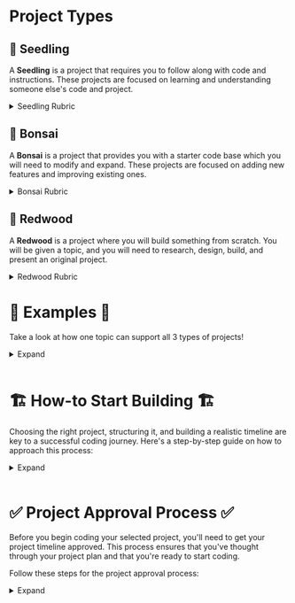 # Project Types

## 🌱 Seedling

A **Seedling** is a project that requires you to follow along with code and instructions. These projects are focused on learning and understanding someone else's code and project.
<details>
<summary>Seedling Rubric</summary>
  

| Criteria | Description |
|---------------------|-----------------------------------------------------------|
| 📚 Code Comprehension | Demonstrates understanding of the existing code and its functionality |
| ✅ Accuracy of Replication | Accurately follows the code and reproduces the expected output |
| 💡 Problem Solving | Identifies and resolves any issues or errors encountered during coding |
| 🎨 Code Quality | Writes clean, well-structured, and readable code |

</details>

## 🌿 Bonsai

A **Bonsai** is a project that provides you with a starter code base which you will need to modify and expand. These projects are focused on adding new features and improving existing ones.

<details>
<summary>Bonsai Rubric</summary>
  
| Criteria | Description |
|---------------------|-----------------------------------------------------------|
| 🚀 Feature Enhancement | Successfully adds new features or functionality to the codebase |
| 📈 Code Modification | Enhances the existing code to improve performance or optimize it |
| ⚠️ Error Handling | Implements robust error handling mechanisms |
| 📄 Documentation | Provides clear and concise documentation for the expanded code |

</details>

## 🌳 Redwood

A **Redwood** is a project where you will build something from scratch. You will be given a topic, and you will need to research, design, build, and present an original project.

<details>
<summary>Redwood Rubric</summary>
  
| Criteria | Description |
|---------------------|-----------------------------------------------------------|
| 🔍 Research Depth | Demonstrates in-depth research and understanding of the topic |
| 💡 Originality | Proposes innovative ideas or approaches |
| 🚀 Implementation | Successfully implements the proposed solution or concept |
| ⭐ Impact | Assesses the potential impact or significance of the created project |
| 📝 Explanation | Provides a clear and comprehensive explanation of the project |
| 🎛️ Prototype | Develops a functional prototype showcasing the project's features |
| 💻 Code Quality | Writes clean, well-structured, and readable code |
| 📚 Documentation | Provides detailed documentation for the project |
| 🗂️ Organization | Demonstrates organized and well-structured project files and folders |
| 🔄 Iterative Development | Shows evidence of iterative development and improvement |
</details>

# 🧪 Examples 🧪

Take a look at how one topic can support all 3 types of projects!

<details>
<summary>Expand</summary>
<br>
  
### Seedling: Jedi Training Simulator
💻 Project Description: In this project, you will follow along with the provided code to build a Jedi Training Simulator. Using inheritance, you will create classes for different types of Jedi and Sith, each with unique attributes and abilities.

 <details>
 <summary>Expand</summary>

 ```python
    class ForceUser:
        def __init__(self, name, side):
            self.name = name
            self.side = side

        def use_force(self):
            print(f"{self.name} uses the Force!")

    class Jedi(ForceUser):
        def __init__(self, name):
            super().__init__(name, side="Light")
            self.lightsaber_color = "Blue"

        def use_lightsaber(self):
            print(f"{self.name} swings a {self.lightsaber_color} lightsaber!")

    class Sith(ForceUser):
        def __init__(self, name):
            super().__init__(name, side="Dark")
            self.lightsaber_color = "Red"

         def use_lightsaber(self):
            print(f"{self.name} wields a {self.lightsaber_color} lightsaber!")

    luke = Jedi("Luke Skywalker")
    luke.use_force()          # Output: Luke Skywalker uses the Force!
    luke.use_lightsaber()     # Output: Luke Skywalker swings a Blue lightsaber!

    vader = Sith("Darth Vader")
    vader.use_force()         # Output: Darth Vader uses the Force!
    vader.use_lightsaber()    # Output: Darth Vader wields a Red lightsaber!
  ``` 
In this code, we have a base class called ForceUser, which represents individuals who can use the Force. The Jedi and Sith classes inherit from the ForceUser class and add specific behaviors and attributes. By following along with the code, you will learn about inheritance and how to create classes with unique functionalities. The project simulates a Jedi Training Simulator, where different Jedi and Sith can use the Force and wield lightsabers. Remember to choose your preferred project type and have fun customizing your Star Wars-themed project based on your interests and learning goals! May the Force be with you! 🌟✨🚀🔧💻

</details>
<br>

### Bonsai: Droid Customization

🔧 Project Description: In this project, you will work with an existing codebase for a Star Wars-themed game. Your task is to expand the game by adding new droid characters with different functionalities and customizations. Use inheritance to create specialized droid classes based on the existing Droid class.

<details>
<summary>Expand</summary>

```python
class Droid:
    def __init__(self, name, model):
        self.name = name
        self.model = model

    def speak(self):
        print(f"{self.name} says 'Beep boop!'")

class Astromech(Droid):
    def __init__(self, name, model):
        super().__init__(name, model)
        self.abilities = ["Repairing starships", "Hacking systems"]

    def use_ability(self):
        print(f"{self.name} uses their astromech abilities to {self.abilities[0]}!")

class Protocol(Droid):
    def __init__(self, name, model):
        super().__init__(name, model)
        self.languages = ["Binary", "Human languages"]

    def speak_languages(self):
        print(f"{self.name} can speak {', '.join(self.languages)}!")

# Code execution
r2d2 = Astromech("R2-D2", "R2 series")
r2d2.speak()                    # Output: R2-D2 says 'Beep boop!'
r2d2.use_ability()              # Output: R2-D2 uses their astromech abilities to Repairing starships!

c3po = Protocol("C-3PO", "3PO series")
c3po.speak()                    # Output: C-3PO says 'Beep boop!'
c3po.speak_languages()          # Output: C-3PO can speak Binary, Human languages!

```

In this project, you will be working on expanding a Star Wars-themed game. The existing codebase includes a Droid class, and your task is to create specialized droid classes using inheritance. The Astromech class represents droids with astromech abilities, such as repairing starships and hacking systems. The Protocol class represents droids capable of speaking different languages, including binary and human languages. By expanding upon the existing codebase, you will learn how to create specialized classes and customize the game with new droid characters.
</details>

<br>

### Redwood: Galactic Creatures

🌟 Project Description: In this project, you have the freedom to research and create your own unique Star Wars-inspired creatures. Design and implement a hierarchy of creature classes using inheritance. Each creature should have distinct characteristics, abilities, and interactions.

<details>
<summary>Expand</summary>

<br>

```python
  class Creature:
    def __init__(self, name, species):
        self.name = name
        self.species = species

    def introduce(self):
        print(f"I am {self.name}, a {self.species} creature!")

class JediCreature(Creature):
    def __init__(self, name, species):
        super().__init__(name, species)
        self.force_powers = ["Telekinesis", "Mind control"]

    def use_force_power(self):
        print(f"{self.name} uses {self.force_powers[0]} with great precision!")

class SithCreature(Creature):
    def __init__(self, name, species):
        super().__init__(name, species)
        self.force_powers = ["Force lightning", "Force choke"]

    def use_force_power(self):
        print(f"{self.name} unleashes a powerful blast of {self.force_powers[0]}!")

# Code execution
yoda_species = JediCreature("Yoda's Species", "Unknown")
yoda_species.introduce()                       # Output: I am Yoda's Species, an Unknown creature!
yoda_species.use_force_power()                 # Output: Yoda's Species uses Telekinesis with great precision!

nightsister = SithCreature("Nightsister", "Dathomirian")
nightsister.introduce()                        # Output: I am Nightsister, a Dathomirian creature!
nightsister.use_force_power()                  # Output: Nightsister unleashes a powerful blast of Force lightning!

```

<br>  
The Galactic Creatures project provides you with a unique opportunity to delve into the vast universe of Star Wars and create your own creatures. You can research various species and create a hierarchy of classes to represent different creatures. Each class should have distinct characteristics, abilities, and interactions. This project enables you to practice inheritance and class design while exploring your creativity in designing Star Wars-inspired creatures.

</details>
</details>

<br>

# 🏗️ How-to Start  Building 🏗️

Choosing the right project, structuring it, and building a realistic timeline are key to a successful coding journey. Here's a step-by-step guide on how to approach this process:

<details>
<summary>Expand</summary>
    <br>

### 1. Project Selection 🎯

In the Jedi Training Simulator, you will find a variety of projects. From "Jedi Fundamentals" to "Galactic Creatures", each project is unique and provides a different set of challenges. Pick a project that aligns with your interests and the skills you want to develop. Remember, there's no right or wrong choice; it's about choosing a project that motivates you!

### 2. Project Structuring 🏗️

Once you've selected your project, the next step is to structure it:

* **Understand the Problem:** Read the project description carefully and understand what it is asking you to do. You can't solve a problem you don't understand!

* **Identify Key Components:** Break down the project into smaller, manageable tasks. For example, if you chose the "Droid Customization" project, you might break it down into tasks like "Create Droid class", "Create specific Droid sub-classes", etc.

* **Plan Your Code:** Before you start coding, think about the design of your program. What classes do you need? How will they interact with each other?

### 3. Timeline Building 🗓️

Creating a realistic timeline can help you manage your time effectively:

* **Estimate Time for Each Task:** Try to determine how long each task in your project will take. Remember, it's better to overestimate than underestimate.

* **Prioritize Tasks:** Some tasks will be more important than others. Prioritize based on dependencies (some tasks can't be done until others are completed), difficulty, and importance.

* **Set Milestones:** Set targets for when you want to complete each task. Be sure to include some buffer time for unforeseen challenges or delays.

<details>
<summary>Expand</summary>

<br>

Here's an example of what your project breakdown and timeline might look like:

```md  
    
**Project:** Droid Customization

**Tasks:**
1. Create Droid class (Estimated time: 1 day)
2. Create specific Droid sub-classes (Estimated time: 2 days)
3. Implement droid abilities (Estimated time: 1 day)
4. Test and debug (Estimated time: 2 days)

**Timeline:**
- Day 1: Task 1
- Day 2-3: Task 2
- Day 4: Task 3
- Day 5-6: Task 4
    
```

</details>
<br>

Remember, coding is an iterative process. You might not get everything right the first time, and that's okay! The most important thing is to keep learning and improving. May the Force be with you!
</details>

<br>

# ✅ Project Approval Process ✅

Before you begin coding your selected project, you'll need to get your project timeline approved. This process ensures that you've thought through your project plan and that you're ready to start coding.

Follow these steps for the project approval process:

<details>
<summary>Expand</summary>
    <br>

### 1. Create Project Proposal 📝

Once you've chosen a project and have structured it along with a timeline, the next step is to prepare a project proposal. This proposal should include:

* **Project Title**: The name of the project you've chosen.
* **Project Description**: A brief summary of what the project is about.
* **Task Breakdown**: A list of the tasks you plan to complete, broken down into manageable chunks.
* **Timeline**: An estimated timeline for each task.

Your proposal might look something like this:

```md
    
**Project Title:** Droid Customization

**Project Description:** This project involves expanding an existing codebase to add new Droid characters with unique functionalities to a Star Wars-themed game.

**Task Breakdown:**
1. Create Droid class
2. Create specific Droid sub-classes
3. Implement Droid abilities
4. Test and debug

**Timeline:**
- Day 1: Create Droid class
- Day 2-3: Create specific Droid sub-classes
- Day 4: Implement Droid abilities
- Day 5-6: Test and debug

```

<br>

2. Submit Project Proposal 📥
Once you've created your project proposal, submit it for approval. Be sure to check for any feedback or suggestions!

3. Incorporate Feedback 🔄
You may receive feedback on your project proposal. This can be about the feasibility of the tasks, the estimated time, or the overall structure of the project. Incorporate the feedback into your proposal. This iterative process will help you refine your project planning skills.

4. Get Approval 🎉
Once your proposal meets all the requirements and you've incorporated any necessary feedback, you'll receive approval to start coding!

Remember, the project approval process is a learning experience designed to enhance your project planning skills. May the Force be with you!

</details>

